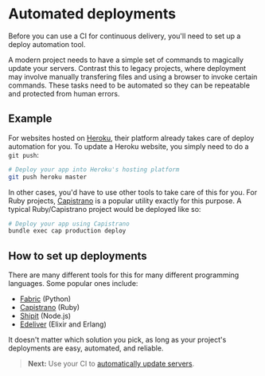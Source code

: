# Automated deployments

Before you can use a CI for continuous delivery, you'll need to set up a deploy automation tool.

A modern project needs to have a simple set of commands to magically update your servers. Contrast this to legacy projects, where deployment may involve manually transfering files and using a browser to invoke certain commands. These tasks need to be automated so they can be repeatable and protected from human errors.

## Example

For websites hosted on [Heroku](https://www.heroku.com/), their platform already takes care of deploy automation for you. To update a Heroku website, you simply need to do a `git push`:

```sh
# Deploy your app into Heroku's hosting platform
git push heroku master
```

In other cases, you'd have to use other tools to take care of this for you. For Ruby projects, [Capistrano](http://capistranorb.com/) is a popular utility exactly for this purpose. A typical Ruby/Capistrano project would be deployed like so:

```sh
# Deploy your app using Capistrano
bundle exec cap production deploy
```

## How to set up deployments

There are many different tools for this for many different programming languages. Some popular ones include:

- [Fabric](http://www.fabfile.org/) (Python)
- [Capistrano](http://capistranorb.com/) (Ruby)
- [Shipit](http://www.fabfile.org/) (Node.js)
- [Edeliver](https://github.com/boldpoker/edeliver) (Elixir and Erlang)

It doesn't matter which solution you pick, as long as your project's deployments are easy, automated, and reliable.

> **Next:** Use your CI to [automatically update servers](#).
